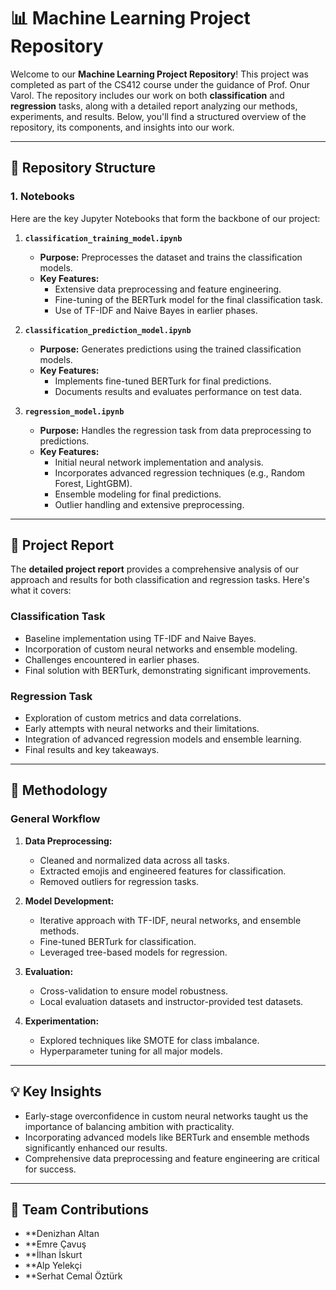 # 📊 Machine Learning Project Repository

Welcome to our **Machine Learning Project Repository**! This project was completed as part of the CS412 course under the guidance of Prof. Onur Varol. The repository includes our work on both **classification** and **regression** tasks, along with a detailed report analyzing our methods, experiments, and results. Below, you'll find a structured overview of the repository, its components, and insights into our work.

---

## 📂 Repository Structure

### **1. Notebooks**
Here are the key Jupyter Notebooks that form the backbone of our project:

1. **`classification_training_model.ipynb`**  
   - **Purpose:** Preprocesses the dataset and trains the classification models.  
   - **Key Features:**  
     - Extensive data preprocessing and feature engineering.  
     - Fine-tuning of the BERTurk model for the final classification task.  
     - Use of TF-IDF and Naive Bayes in earlier phases.  

2. **`classification_prediction_model.ipynb`**  
   - **Purpose:** Generates predictions using the trained classification models.  
   - **Key Features:**  
     - Implements fine-tuned BERTurk for final predictions.  
     - Documents results and evaluates performance on test data.

3. **`regression_model.ipynb`**  
   - **Purpose:** Handles the regression task from data preprocessing to predictions.  
   - **Key Features:**  
     - Initial neural network implementation and analysis.  
     - Incorporates advanced regression techniques (e.g., Random Forest, LightGBM).  
     - Ensemble modeling for final predictions.  
     - Outlier handling and extensive preprocessing.

---

## 📑 Project Report
The **detailed project report** provides a comprehensive analysis of our approach and results for both classification and regression tasks. Here's what it covers:  

### **Classification Task**
- Baseline implementation using TF-IDF and Naive Bayes.
- Incorporation of custom neural networks and ensemble modeling.
- Challenges encountered in earlier phases.
- Final solution with BERTurk, demonstrating significant improvements.  

### **Regression Task**
- Exploration of custom metrics and data correlations.  
- Early attempts with neural networks and their limitations.  
- Integration of advanced regression models and ensemble learning.  
- Final results and key takeaways.

---

## 🚀 Methodology

### **General Workflow**
1. **Data Preprocessing:**  
   - Cleaned and normalized data across all tasks.  
   - Extracted emojis and engineered features for classification.  
   - Removed outliers for regression tasks.  

2. **Model Development:**  
   - Iterative approach with TF-IDF, neural networks, and ensemble methods.  
   - Fine-tuned BERTurk for classification.  
   - Leveraged tree-based models for regression.  

3. **Evaluation:**  
   - Cross-validation to ensure model robustness.  
   - Local evaluation datasets and instructor-provided test datasets.  

4. **Experimentation:**  
   - Explored techniques like SMOTE for class imbalance.  
   - Hyperparameter tuning for all major models.

---

## 💡 Key Insights

- Early-stage overconfidence in custom neural networks taught us the importance of balancing ambition with practicality.  
- Incorporating advanced models like BERTurk and ensemble methods significantly enhanced our results.  
- Comprehensive data preprocessing and feature engineering are critical for success.  

---

## 🤝 Team Contributions

- **Denizhan Altan 
- **Emre Çavuş   
- **İlhan İskurt 
- **Alp Yelekçi  
- **Serhat Cemal Öztürk  


